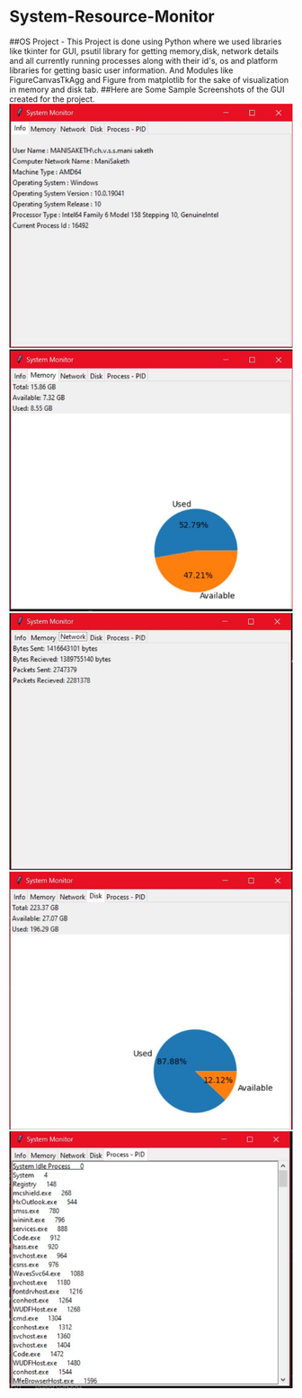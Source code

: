 # System-Resource-Monitor
##OS Project - 
This Project is done using Python where we used libraries like tkinter for GUI, psutil library for getting memory,disk, network details
and all currently running processes along with their id's, os and platform libraries for getting basic user information. And Modules like
FigureCanvasTkAgg and Figure from matplotlib for the sake of visualization in memory and disk tab.
##Here are Some Sample Screenshots of the GUI created for the project.<br>
<img src = "Info.JPG"><br>
<img src = "Memory.JPG"><br>
<img src = "Network.JPG"><br>
<img src = "Disk.JPG"><br>
<img src = "PP.JPG"><br>

